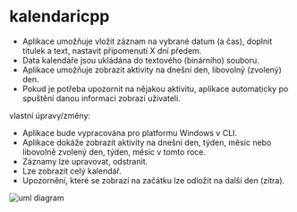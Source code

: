 # kalendaricpp
- Aplikace umožňuje vložit záznam na vybrané datum (a čas), doplnit titulek a text, nastavit
připomenutí X dní předem.
- Data kalendáře jsou ukládána do textového (binárního) souboru.
- Aplikace umožňuje zobrazit aktivity na dnešní den, libovolný (zvolený) den.
- Pokud je potřeba upozornit na nějakou aktivitu, aplikace automaticky po spuštění danou informaci
zobrazí uživateli.

vlastní úpravy/změny:
- Aplikace bude vypracována pro platformu Windows v CLI.
- Aplikace dokáže zobrazit aktivity na dnešní den, týden, měsíc nebo libovolně zvolený den, týden, měsíc v tomto roce.
- Záznamy lze upravovat, odstranit.
- Lze zobrazit celý kalendář.
- Upozornění, které se zobrazí na začátku lze odložit na další den (zítra).

![uml diagram](https://i.imgur.com/vjGrgGy.png)

